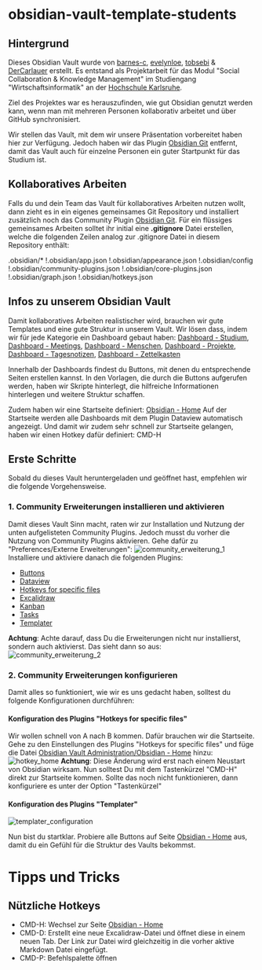 # obsidian-vault-template-students
## Hintergrund
Dieses Obsidian Vault wurde von [barnes-c](https://github.com/barnes-c), [evelynloe](https://github.com/evelynloe), [tobsebi](https://github.com/tobsebi) & [DerCarlauer](https://github.com/DerCarlauer) erstellt.
Es entstand als Projektarbeit für das Modul "Social Collaboration & Knowledge Management" im Studiengang "Wirtschaftsinformatik" an der [Hochschule Karlsruhe](https://www.h-ka.de/).

Ziel des Projektes war es herauszufinden, wie gut Obsidian genutzt werden kann, wenn man mit mehreren Personen kollaborativ arbeitet und über GitHub synchronisiert.

Wir stellen das Vault, mit dem wir unsere Präsentation vorbereitet haben hier zur Verfügung.
Jedoch haben wir das Plugin [Obsidian Git](https://github.com/denolehov/obsidian-git) entfernt, damit das Vault auch für einzelne Personen ein guter Startpunkt für das Studium ist.
## Kollaboratives Arbeiten
Falls du und dein Team das Vault für kollaboratives Arbeiten nutzen wollt, dann zieht es in ein eigenes gemeinsames Git Repository und installiert zusätzlich noch das Community Plugin [Obsidian Git](https://github.com/denolehov/obsidian-git).
Für ein flüssiges gemeinsames Arbeiten solltet ihr initial eine **.gitignore** Datei erstellen, welche die folgenden Zeilen analog zur .gitignore Datei in diesem Repository enthält:

.obsidian/*
!.obsidian/app.json
!.obsidian/appearance.json
!.obsidian/config
!.obsidian/community-plugins.json
!.obsidian/core-plugins.json
!.obsidian/graph.json
!.obsidian/hotkeys.json
## Infos zu unserem Obsidian Vault
Damit kollaboratives Arbeiten realistischer wird, brauchen wir gute Templates und eine gute Struktur in unserem Vault. Wir lösen dass, indem wir für jede Kategorie ein Dashboard gebaut haben:
[Dashboard - Studium](Karriere/Studium/Dashboard%20-%20Studium.md), [Dashboard - Meetings](Meetings/Dashboard%20-%20Meetings.md), [Dashboard - Menschen](Menschen/Dashboard%20-%20Menschen.md), [Dashboard - Projekte](Projekte/Dashboard%20-%20Projekte.md), [Dashboard - Tagesnotizen](Tagesnotizen/Dashboard%20-%20Tagesnotizen.md), [Dashboard - Zettelkasten](Zettelkasten/Dashboard%20-%20Zettelkasten.md)

Innerhalb der Dashboards findest du Buttons, mit denen du entsprechende Seiten erstellen kannst. In den Vorlagen, die durch die Buttons aufgerufen werden, haben wir Skripte hinterlegt, die hilfreiche Informationen hinterlegen und weitere Struktur schaffen.

Zudem haben wir eine Startseite definiert: [Obsidian - Home](Obsidian%20Vault%20Administration/Obsidian%20-%20Home.md)
Auf der Startseite werden alle Dashboards mit dem Plugin Dataview automatisch angezeigt. Und damit wir zudem sehr schnell zur Startseite gelangen, haben wir einen Hotkey dafür definiert: CMD-H
## Erste Schritte
Sobald du dieses Vault heruntergeladen und geöffnet hast, empfehlen wir die folgende Vorgehensweise.
### 1. Community Erweiterungen installieren und aktivieren
Damit dieses Vault Sinn macht, raten wir zur Installation und Nutzung der unten aufgelisteten Community Plugins. Jedoch musst du vorher die Nutzung von Community Plugins aktivieren. Gehe dafür zu "Preferences/Externe Erweiterungen":
![community_erweiterung_1](Obsidian%20Vault%20Administration/README%20Anhänge/community_erweiterung_1.png)
Installiere und aktiviere danach die folgenden Plugins:
* [Buttons](https://github.com/shabegom/buttons)
* [Dataview](https://github.com/blacksmithgu/obsidian-dataview)  
* [Hotkeys for specific files](https://github.com/Vinzent03/obsidian-hotkeys-for-specific-files)
* [Excalidraw](https://github.com/zsviczian/obsidian-excalidraw-plugin)
* [Kanban](https://github.com/mgmeyers/obsidian-kanban)
* [Tasks](https://github.com/obsidian-tasks-group/obsidian-tasks)
* [Templater](https://github.com/SilentVoid13/Templater)

**Achtung**: Achte darauf, dass Du die Erweiterungen nicht nur installierst, sondern auch aktivierst. Das sieht dann so aus:
![community_erweiterung_2](Obsidian%20Vault%20Administration/README%20Anhänge/community_erweiterung_2.png)
### 2. Community Erweiterungen konfigurieren
Damit alles so funktioniert, wie wir es uns gedacht haben, solltest du folgende Konfigurationen durchführen:
#### Konfiguration des Plugins "Hotkeys for specific files"
Wir wollen schnell von A nach B kommen. Dafür brauchen wir die Startseite. Gehe zu den Einstellungen des Plugins "Hotkeys for specific files" und füge die Datei [Obsidian Vault Administration/Obsidian - Home](Obsidian%20Vault%20Administration/Obsidian%20-%20Home.md) hinzu:
![hotkey_home](Obsidian%20Vault%20Administration/README%20Anhänge/hotkey_home.png)
**Achtung**: Diese Änderung wird erst nach einem Neustart von Obsidian wirksam. Nun solltest Du mit dem Tastenkürzel "CMD-H" direkt zur Startseite kommen. Sollte das noch nicht funktionieren, dann konfiguriere es unter der Option "Tastenkürzel"
#### Konfiguration des Plugins "Templater"

![templater_configuration](Obsidian%20Vault%20Administration/README%20Anhänge/templater_configuration.png)


Nun bist du startklar. Probiere alle Buttons auf Seite [Obsidian - Home](Obsidian%20Vault%20Administration/Obsidian%20-%20Home.md) aus, damit du ein Gefühl für die Struktur des Vaults bekommst.
# Tipps und Tricks
## Nützliche Hotkeys
* CMD-H: Wechsel zur Seite [Obsidian - Home](Obsidian%20Vault%20Administration/Obsidian%20-%20Home.md)
* CMD-D: Erstellt eine neue Excalidraw-Datei und öffnet diese in einem neuen Tab. Der Link zur Datei wird gleichzeitig in die vorher aktive Markdown Datei eingefügt.
* CMD-P: Befehlspalette öffnen